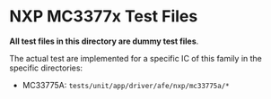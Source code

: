 # NXP MC3377x Test Files

**All test files in this directory are dummy test files**.

The actual test are implemented for a specific IC of this family in the
specific directories:

- MC33775A: ``tests/unit/app/driver/afe/nxp/mc33775a/*``
